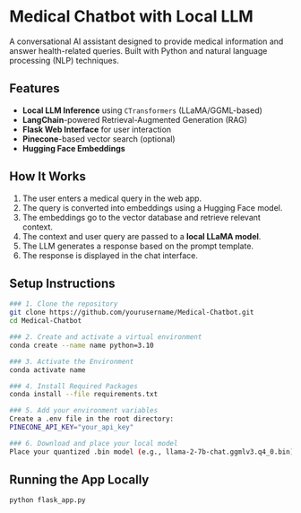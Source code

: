 # Medical Chatbot with Local LLM
A conversational AI assistant designed to provide medical information and answer health-related queries. Built with Python and natural language processing (NLP) techniques.

## Features
- **Local LLM Inference** using `CTransformers` (LLaMA/GGML-based)
- **LangChain**-powered Retrieval-Augmented Generation (RAG)
- **Flask Web Interface** for user interaction
- **Pinecone**-based vector search (optional)
- **Hugging Face Embeddings**

## How It Works

1. The user enters a medical query in the web app.
2. The query is converted into embeddings using a Hugging Face model.
3. The embeddings go to the vector database and retrieve relevant context.
4. The context and user query are passed to a **local LLaMA model**.
5. The LLM generates a response based on the prompt template.
6. The response is displayed in the chat interface.

## Setup Instructions

```bash
### 1. Clone the repository
git clone https://github.com/yourusername/Medical-Chatbot.git
cd Medical-Chatbot

### 2. Create and activate a virtual environment
conda create --name name python=3.10

### 3. Activate the Environment
conda activate name

### 4. Install Required Packages
conda install --file requirements.txt

### 5. Add your environment variables
Create a .env file in the root directory:
PINECONE_API_KEY="your_api_key"

### 6. Download and place your local model
Place your quantized .bin model (e.g., llama-2-7b-chat.ggmlv3.q4_0.bin) inside the model/ directory.

```

## Running the App Locally
```bash
python flask_app.py
```